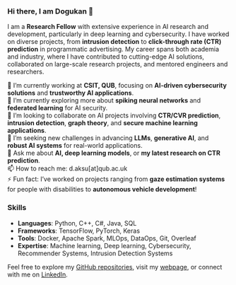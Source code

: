 ### Hi there, I am Dogukan 👋

I am a **Research Fellow** with extensive experience in AI research and development, particularly in deep learning and cybersecurity. I have worked on diverse projects, from **intrusion detection** to **click-through rate (CTR) prediction** in programmatic advertising. My career spans both academia and industry, where I have contributed to cutting-edge AI solutions, collaborated on large-scale research projects, and mentored engineers and researchers.

🔭 I’m currently working at **CSIT, QUB**, focusing on **AI-driven cybersecurity solutions** and **trustworthy AI applications**.  
🌱 I’m currently exploring more about **spiking neural networks** and **federated learning** for AI security.  
🤝 I’m looking to collaborate on AI projects involving **CTR/CVR prediction**, **intrusion detection**, **graph theory**, and **secure machine learning applications**.  
🤔 I’m seeking new challenges in advancing **LLMs**, **generative AI**, and **robust AI systems** for real-world applications.  
💬 Ask me about **AI, deep learning models**, or **my latest research on CTR prediction**.  
📫 How to reach me: d.aksu[at]qub.ac.uk  
⚡ Fun fact: I’ve worked on projects ranging from **gaze estimation systems** for people with disabilities to **autonomous vehicle development**!

### Skills
- **Languages**: Python, C++, C#, Java, SQL  
- **Frameworks**: TensorFlow, PyTorch, Keras  
- **Tools**: Docker, Apache Spark, MLOps, DataOps, Git, Overleaf  
- **Expertise**: Machine learning, Deep learning, Cybersecurity, Recommender Systems, Intrusion Detection Systems

Feel free to explore my [GitHub repositories](https://github.com/aksudogukan), visit my [webpage](https://aksudogukan.github.io/), or connect with me on [LinkedIn](https://www.linkedin.com/in/dogukanaksu).
